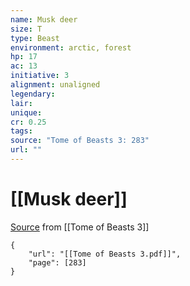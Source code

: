 ```yaml
---
name: Musk deer
size: T
type: Beast
environment: arctic, forest
hp: 17
ac: 13
initiative: 3
alignment: unaligned
legendary: 
lair: 
unique: 
cr: 0.25
tags: 
source: "Tome of Beasts 3: 283"
url: ""
---
```

# [[Musk deer]]

[Source](zotero://open-pdf/library/items/BLGR9HVR?page=283) from [[Tome of Beasts 3]]

```pdf
{
	"url": "[[Tome of Beasts 3.pdf]]",
	"page": [283]
}
```

